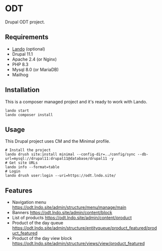 # ODT

Drupal ODT project.

## Requirements

- [Lando](https://lando.dev/) (optional)
- Drupal 11.1
- Apache 2.4 (or Nginx)
- PHP 8.3
- Mysql 8.0 (or MariaDB)
- Mailhog

## Installation

This is a composer managed project and it's ready to work with Lando.

```
lando start
lando composer install
```

## Usage
This Drupal project uses CM and the Minimal profile.
```
# Install the project
lando drush site:install minimal --config-dir=../config/sync --db-url=mysql://drupal11:drupal11@database/drupal11 -y
# Get site URLs
lando info --format=table
# Login
lando drush user:login --uri=https://odt.lndo.site/
```
## Features
- Navigation menu https://odt.lndo.site/admin/structure/menu/manage/main
- Banners https://odt.lndo.site/admin/content/block
- List of products https://odt.lndo.site/admin/content/product
- Product of the day queue https://odt.lndo.site/admin/structure/entityqueue/product_featured/product_featured
- Product of the day view block https://odt.lndo.site/admin/structure/views/view/product_featured
